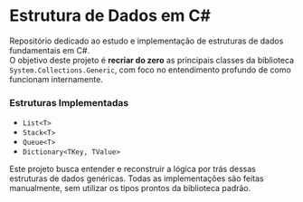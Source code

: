 # Estrutura de Dados em C#

Repositório dedicado ao estudo e implementação de estruturas de dados fundamentais em C#.  
O objetivo deste projeto é **recriar do zero** as principais classes da biblioteca `System.Collections.Generic`, com foco no entendimento profundo de como funcionam internamente.

### Estruturas Implementadas

- `List<T>`
- `Stack<T>`
- `Queue<T>`
- `Dictionary<TKey, TValue>`

Este projeto busca entender e reconstruir a lógica por trás dessas estruturas de dados genéricas. Todas as implementações são feitas manualmente, sem utilizar os tipos prontos da biblioteca padrão.
